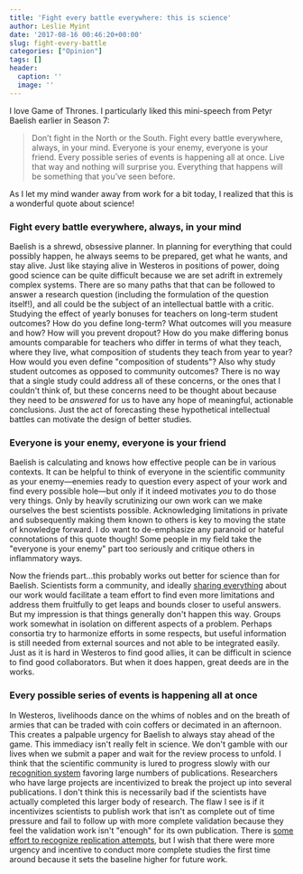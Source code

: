 ```yaml
---
title: 'Fight every battle everywhere: this is science'
author: Leslie Myint
date: '2017-08-16 00:46:20+00:00'
slug: fight-every-battle
categories: ["Opinion"]
tags: []
header:
  caption: ''
  image: ''
---
```


I love Game of Thrones. I particularly liked this mini-speech from Petyr Baelish earlier in Season 7:

> Don’t fight in the North or the South. Fight every battle everywhere, always, in your mind. Everyone is your enemy, everyone is your friend. Every possible series of events is happening all at once. Live that way and nothing will surprise you. Everything that happens will be something that you’ve seen before.

As I let my mind wander away from work for a bit today, I realized that this is a wonderful quote about science!

### Fight every battle everywhere, always, in your mind

Baelish is a shrewd, obsessive planner. In planning for everything that could possibly happen, he always seems to be prepared, get what he wants, and stay alive. Just like staying alive in Westeros in positions of power, doing good science can be quite difficult because we are set adrift in extremely complex systems. There are so many paths that that can be followed to answer a research question (including the formulation of the question itself!), and all could be the subject of an intellectual battle with a critic. Studying the effect of yearly bonuses for teachers on long-term student outcomes? How do you define long-term? What outcomes will you measure and how? How will you prevent dropout? How do you make differing bonus amounts comparable for teachers who differ in terms of what they teach, where they live, what composition of students they teach from year to year? How would you even define "composition of students"? Also why study student outcomes as opposed to community outcomes? There is no way that a single study could address all of these concerns, or the ones that I couldn't think of, but these concerns need to be thought about because they need to be _answered_ for us to have any hope of meaningful, actionable conclusions. Just the act of forecasting these hypothetical intellectual battles can motivate the design of better studies.

### Everyone is your enemy, everyone is your friend

Baelish is calculating and knows how effective people can be in various contexts. It can be helpful to think of everyone in the scientific community as your enemy—enemies ready to question every aspect of your work and find every possible hole—but only if it indeed motivates _you_ to do those very things. Only by heavily scrutinizing our own work can we make ourselves the best scientists possible. Acknowledging limitations in private and subsequently making them known to others is key to moving the state of knowledge forward. I do want to de-emphasize any paranoid or hateful connotations of this quote though! Some people in my field take the "everyone is your enemy" part too seriously and critique others in inflammatory ways.

Now the friends part...this probably works out better for science than for Baelish. Scientists form a community, and ideally [sharing everything](https://simplystatistics.org/2015/12/11/instead-of-research-on-reproducibility-just-do-reproducible-research/) about our work would facilitate a team effort to find even more limitations and address them fruitfully to get leaps and bounds closer to useful answers. But my impression is that things generally don't happen this way. Groups work somewhat in isolation on different aspects of a problem. Perhaps consortia try to harmonize efforts in some respects, but useful information is still needed from external sources and not able to be integrated easily. Just as it is hard in Westeros to find good allies, it can be difficult in science to find good collaborators. But when it does happen, great deeds are in the works.

### Every possible series of events is happening all at once

In Westeros, livelihoods dance on the whims of nobles and on the breath of armies that can be traded with coin coffers or decimated in an afternoon. This creates a palpable urgency for Baelish to always stay ahead of the game. This immediacy isn't really felt in science. We don't gamble with our lives when we submit a paper and wait for the review process to unfold. I think that the scientific community is lured to progress slowly with our [recognition system](http://www.sciencemag.org/news/2015/12/got-just-single-observation-new-journal-will-publish-it) favoring large numbers of publications. Researchers who have large projects are incentivized to break the project up into several publications. I don't think this is necessarily bad if the scientists have actually completed this larger body of research. The flaw I see is if it incentivizes scientists to publish work that isn't as complete out of time pressure and fail to follow up with more complete validation because they feel the validation work isn't "enough" for its own publication. There is [some effort to recognize replication attempts](http://www.sciencemag.org/news/2016/02/if-you-fail-reproduce-another-scientist-s-results-journal-wants-know), but I wish that there were more urgency and incentive to conduct more complete studies the first time around because it sets the baseline higher for future work.
